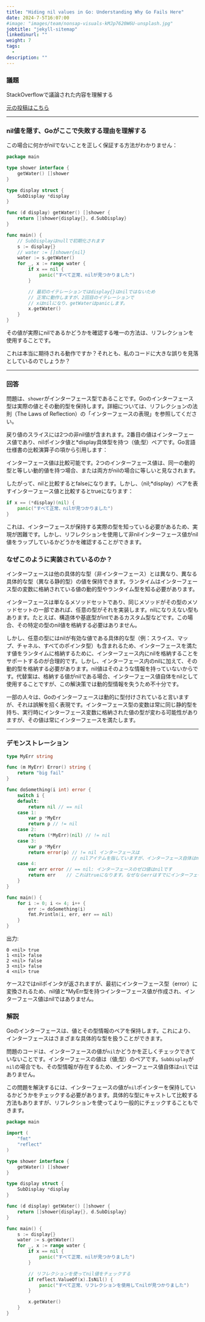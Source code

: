 ```yaml
---
title: "Hiding nil values in Go: Understanding Why Go Fails Here"
date: 2024-7-5T16:07:00
#image: "images/team/nonsap-visuals-kMJp7620W6U-unsplash.jpg"
jobtitle: "jekyll-sitemap"
linkedinurl: ""
weight: 7
tags:
  - 
description: ""
---
```


### 議題

StackOverflowで議論された内容を理解する

[元の投稿はこちら](https://stackoverflow.com/questions/29138591/hiding-nil-values-understanding-why-go-fails-here/29138676#29138676)

---

### nil値を隠す、Goがここで失敗する理由を理解する

この場合に何かがnilでないことを正しく保証する方法がわかりません：

```go
package main

type shower interface {
    getWater() []shower
}

type display struct {
    SubDisplay *display
}

func (d display) getWater() []shower {
    return []shower{display{}, d.SubDisplay}
}

func main() {
    // SubDisplayはnullで初期化されます
    s := display{}
    // water := []shower{nil}
    water := s.getWater()
    for _, x := range water {
        if x == nil {
            panic("すべて正常、nilが見つかりました")
        }

        // 最初のイテレーションではdisplay{}はnilではないため
        // 正常に動作しますが、2回目のイテレーションで
        // xはnilになり、getWaterはpanicします。
        x.getWater()
    }
}
```

その値が実際にnilであるかどうかを確認する唯一の方法は、リフレクションを使用することです。

これは本当に期待される動作ですか？それとも、私のコードに大きな誤りを見落としているのでしょうか？

---

### 回答

問題は、`shower`がインターフェース型であることです。Goのインターフェース型は実際の値とその動的型を保持します。詳細については、リフレクションの法則（The Laws of Reflection）の「インターフェースの表現」を参照してください。

戻り値のスライスには2つの非nil値が含まれます。2番目の値はインターフェース値であり、nilポインタ値と*display具体型を持つ（値;型）ペアです。Go言語仕様書の比較演算子の項から引用します：

インターフェース値は比較可能です。2つのインターフェース値は、同一の動的型と等しい動的値を持つ場合、または両方がnilの場合に等しいと見なされます。

したがって、nilと比較するとfalseになります。しかし、（nil;*display）ペアを表すインターフェース値と比較するとtrueになります：

```go
if x == (*display)(nil) {
    panic("すべて正常、nilが見つかりました")
}
```

これは、インターフェースが保持する実際の型を知っている必要があるため、実現が困難です。しかし、リフレクションを使用して非nilインターフェース値がnil値をラップしているかどうかを確認することができます。

### なぜこのように実装されているのか？

インターフェースは他の具体的な型（非インターフェース）とは異なり、異なる具体的な型（異なる静的型）の値を保持できます。ランタイムはインターフェース型の変数に格納されている値の動的型やランタイム型を知る必要があります。

インターフェースは単なるメソッドセットであり、同じメソッドがその型のメソッドセットの一部であれば、任意の型がそれを実装します。nilになりえない型もあります。たとえば、構造体や基底型がintであるカスタム型などです。この場合、その特定の型のnil値を格納する必要はありません。

しかし、任意の型にはnilが有効な値である具体的な型（例：スライス、マップ、チャネル、すべてのポインタ型）も含まれるため、インターフェースを満たす値をランタイムに格納するために、インターフェース内にnilを格納することをサポートするのが合理的です。しかし、インターフェース内のnilに加えて、その動的型を格納する必要があります。nil値はそのような情報を持っていないからです。代替案は、格納する値がnilである場合、インターフェース値自体をnilとして使用することですが、この解決策では動的型情報を失うため不十分です。

一部の人々は、Goのインターフェースは動的に型付けされていると言いますが、それは誤解を招く表現です。インターフェース型の変数は常に同じ静的型を持ち、実行時にインターフェース変数に格納された値の型が変わる可能性がありますが、その値は常にインターフェースを満たします。

---

### デモンストレーション

```go
type MyErr string

func (m MyErr) Error() string {
    return "big fail"
}

func doSomething(i int) error {
    switch i {
    default:
        return nil // == nil
    case 1:
        var p *MyErr
        return p // != nil
    case 2:
        return (*MyErr)(nil) // != nil
    case 3:
        var p *MyErr
        return error(p) // != nil インターフェースは
                        // nilアイテムを指していますが、インターフェース自体はnilではありません。
    case 4:
        var err error // == nil: インターフェースのゼロ値はnilです
        return err    // これはtrueになります。なぜならerrはすでにインターフェース型だからです
    }
}

func main() {
    for i := 0; i <= 4; i++ {
        err := doSomething(i)
        fmt.Println(i, err, err == nil)
    }
}
```

出力:

```
0 <nil> true
1 <nil> false
2 <nil> false
3 <nil> false
4 <nil> true
```

ケース2ではnilポインタが返されますが、最初にインターフェース型（error）に変換されるため、nil値と*MyErr型を持つインターフェース値が作成され、インターフェース値はnilではありません。

### 解説

Goのインターフェースは、値とその型情報のペアを保持します。これにより、インターフェースはさまざまな具体的な型を扱うことができます。

問題のコードは、インターフェースの値が`nil`かどうかを正しくチェックできていないことです。インターフェースの値は（値;型）のペアです。`SubDisplay`が`nil`の場合でも、その型情報が存在するため、インターフェース値自体は`nil`ではありません。

この問題を解決するには、インターフェースの値が`nil`ポインターを保持しているかどうかをチェックする必要があります。具体的な型にキャストして比較する方法もありますが、リフレクションを使ってより一般的にチェックすることもできます。

```go
package main

import (
    "fmt"
    "reflect"
)

type shower interface {
    getWater() []shower
}

type display struct {
    SubDisplay *display
}

func (d display) getWater() []shower {
    return []shower{display{}, d.SubDisplay}
}

func main() {
    s := display{}
    water := s.getWater()
    for _, x := range water {
        if x == nil {
            panic("すべて正常、nilが見つかりました")
        }

        // リフレクションを使ってnil値をチェックする
        if reflect.ValueOf(x).IsNil() {
            panic("すべて正常、リフレクションを使用してnilが見つかりました")
        }

        x.getWater()
    }
}
```
